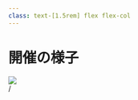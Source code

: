 ```yaml
---
class: text-[1.5rem] flex flex-col
---
```


# 開催の様子

<img src="/event1.jpg" class="h-[85%] object-contain mt-5 mb-5"/>

<div
  class="absolute bottom-[1rem] right-[1rem] text-[1rem]"
>
  <SlideCurrentNo /> / <SlidesTotal />
</div>